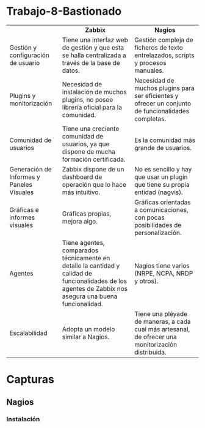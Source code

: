 # Trabajo-8-Bastionado
<table>
	<tbody>
		<tr>
			<td>
</td>
			<td align="center"><b>Zabbix</b></td>
			<td align="center"><b>Nagios</b></td>
		</tr>
		<tr>
			<td>Gestión y configuración de usuario</td>
			<td>Tiene una interfaz web de gestión y que esta se halla centralizada a través de la base de datos.</td>
			<td>Gestión compleja de ficheros de texto entrelazados, scripts y procesos manuales.</td>
		</tr>
		<tr>
			<td>Plugins y monitorización</td>
			<td>Necesidad de instalación de muchos plugins, no posee librería oficial para la comunidad.</td>
			<td>Necesidad de muchos plugins para ser eficientes y ofrecer un conjunto de funcionalidades completas.</td>
		</tr>
		<tr>
			<td> Comunidad de usuarios</td>
			<td>Tiene una creciente comunidad de usuarios, ya que dispone de mucha formación certificada.</td>
			<td>Es la comunidad más grande de usuarios.</td>
		</tr>
		<tr>
			<td>Generación de Informes y Paneles Visuales</td>
			<td>Zabbix dispone de un dashboard de operación que lo hace más intuitivo.</td>
			<td>No es sencillo y hay que usar un plugin que tiene su propia entidad (nagvis).</td>
		</tr>
		<tr>
			<td>Gráficas e informes visuales</td>
			<td>Gráficas propias, mejora algo.</td>
			<td>Gráficas orientadas a comunicaciones, con pocas posibilidades de personalización.</td>
		</tr>
		<tr>
			<td>Agentes</td>
			<td>Tiene agentes, comparados técnicamente en detalle la cantidad y calidad de funcionalidades de los agentes de Zabbix nos asegura una buena funcionalidad.</td>
			<td>Nagios tiene varios (NRPE, NCPA, NRDP y otros).</td>
		</tr>
		<tr>
			<td>Escalabilidad</td>
			<td>Adopta un modelo similar a Nagios.</td>
			<td>Tiene una pléyade de maneras, a cada cual más artesanal, de ofrecer una monitorización distribuida.</td>
		</tr>
	</tbody>

</table>

<h1><b>Capturas</b></h1>
<h2>Nagios</h2>
<h3>Instalación</h3>

